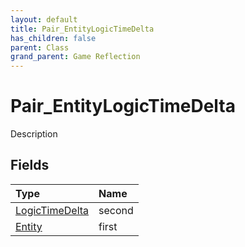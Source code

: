 ```yaml
---
layout: default
title: Pair_EntityLogicTimeDelta
has_children: false
parent: Class
grand_parent: Game Reflection
---
```

# Pair_EntityLogicTimeDelta
Description 

## Fields
| Type | Name |
|:-------------|:--------------|
| [LogicTimeDelta](/game-reflection/classes/logic_time_delta.md) | second |
| [Entity](/game-reflection/classes/entity.md) | first |
